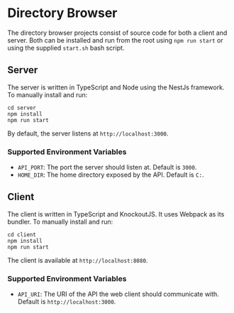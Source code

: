 # Directory Browser
The directory browser projects consist of source code for both a client and server. Both can be installed and run from the root using `npm run start` or using the supplied `start.sh` bash script. 

## Server
The server is written in TypeScript and Node using the NestJs framework. To manually install and run:

```
cd server
npm install
npm run start
```
By default, the server listens at `http://localhost:3000`.

### Supported Environment Variables
* `API_PORT`: The port the server should listen at. Default is `3000`.
* `HOME_DIR`: The home directory exposed by the API. Default is `C:`.

## Client
The client is written in TypeScript and KnockoutJS. It uses Webpack as its bundler. To manually install and run:
```
cd client
npm install
npm run start
```

The client is available at `http://localhost:8080`.

### Supported Environment Variables
* `API_URI`: The URI of the API the web client should communicate with. Default is `http://localhost:3000`.

